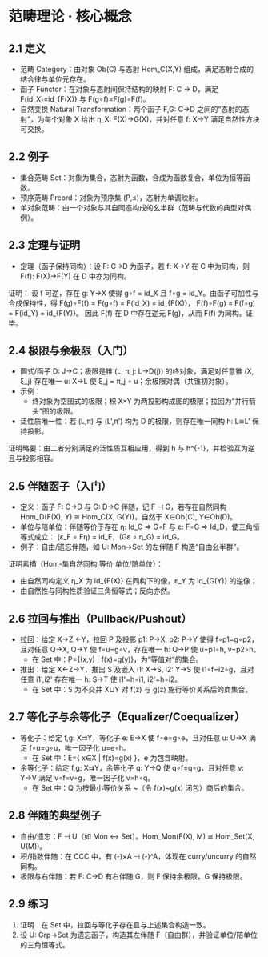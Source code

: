 # 范畴理论 · 核心概念

## 2.1 定义

- 范畴 Category：由对象 Ob(C) 与态射 Hom_C(X,Y) 组成，满足态射合成的结合律与单位元存在。
- 函子 Functor：在对象与态射间保持结构的映射 F: C → D，满足 F(id_X)=id_{F(X)} 与 F(g∘f)=F(g)∘F(f)。
- 自然变换 Natural Transformation：两个函子 F,G: C→D 之间的“态射的态射”，为每个对象 X 给出 η_X: F(X)→G(X)，并对任意 f: X→Y 满足自然性方块可交换。

## 2.2 例子

- 集合范畴 Set：对象为集合，态射为函数，合成为函数复合，单位为恒等函数。
- 预序范畴 Preord：对象为预序集 (P,≤)，态射为单调映射。
- 单对象范畴：由一个对象与其自同态构成的幺半群（范畴与代数的典型对偶例）。

## 2.3 定理与证明

- 定理（函子保持同构）：设 F: C→D 为函子，若 f: X→Y 在 C 中为同构，则 F(f): F(X)→F(Y) 在 D 中亦为同构。

证明：
设 f 可逆，存在 g: Y→X 使得 g∘f = id_X 且 f∘g = id_Y。由函子可加性与合成保持性，得
F(g)∘F(f) = F(g∘f) = F(id_X) = id_{F(X)}，
F(f)∘F(g) = F(f∘g) = F(id_Y) = id_{F(Y)}。
因此 F(f) 在 D 中存在逆元 F(g)，从而 F(f) 为同构。证毕。

## 2.4 极限与余极限（入门）

- 圖式/函子 D: J→C；极限是锥 (L, π_j: L→D(j)) 的终对象，满足对任意锥 (X, ξ_j) 存在唯一 u: X→L 使 ξ_j = π_j ∘ u；余极限对偶（共锥初对象）。
- 示例：
  - 终对象为空图式的极限；积 X×Y 为两投影构成图的极限；拉回为“并行箭头”图的极限。
- 泛性质唯一性：若 (L,π) 与 (L',π') 均为 D 的极限，则存在唯一同构 h: L≅L' 保持投影。

证明略要：由二者分别满足的泛性质互相应用，得到 h 与 h^{-1}，并检验互为逆且与投影相容。

## 2.5 伴随函子（入门）

- 定义：函子 F: C→D 与 G: D→C 伴随，记 F ⊣ G，若存在自然同构
  Hom_D(F(X), Y) ≅ Hom_C(X, G(Y))，自然于 X∈Ob(C), Y∈Ob(D)。
- 单位与陪单位：伴随等价于存在 η: Id_C ⇒ G∘F 与 ε: F∘G ⇒ Id_D，使三角恒等式成立：
  (ε_F ∘ Fη) = id_F，(Gε ∘ η_G) = id_G。
- 例子：自由/遗忘伴随，如 U: Mon→Set 的左伴随 F 构造“自由幺半群”。

证明素描（Hom-集自然同构 等价 单位/陪单位）：

- 由自然同构定义 η_X 为 id_{F(X)} 在同构下的像，ε_Y 为 id_{G(Y)} 的逆像；
- 由自然性与同构性质验证三角恒等式；反向亦然。

## 2.6 拉回与推出（Pullback/Pushout）

- 拉回：给定 X→Z ←Y，拉回 P 及投影 p1: P→X, p2: P→Y 使得 f∘p1=g∘p2，且对任意 Q→X, Q→Y 使 f∘u=g∘v，存在唯一 h: Q→P 使 u=p1∘h, v=p2∘h。
  - 在 Set 中：P={(x,y) | f(x)=g(y)}，为“等值对”的集合。
- 推出：给定 X←Z→Y，推出 S 及嵌入 i1: X→S, i2: Y→S 使 i1∘f=i2∘g，且对任意 i1',i2' 存在唯一 h: S→T 使 i1'=h∘i1, i2'=h∘i2。
  - 在 Set 中：S 为不交并 X⊔Y 对 f(z) 与 g(z) 施行等价关系后的商集合。

## 2.7 等化子与余等化子（Equalizer/Coequalizer）

- 等化子：给定 f,g: X⇉Y，等化子 e: E→X 使 f∘e=g∘e，且对任意 u: U→X 满足 f∘u=g∘u，唯一因子化 u=e∘h。
  - 在 Set 中：E={ x∈X | f(x)=g(x) }，e 为包含映射。
- 余等化子：给定 f,g: X⇉Y，余等化子 q: Y→Q 使 q∘f=q∘g，且对任意 v: Y→V 满足 v∘f=v∘g，唯一因子化 v=h∘q。
  - 在 Set 中：Q 为按最小等价关系 ~（令 f(x)~g(x) 闭包）商后的集合。

## 2.8 伴随的典型例子

- 自由/遗忘：F ⊣ U（如 Mon ↔ Set）。Hom_Mon(F(X), M) ≅ Hom_Set(X, U(M))。
- 积/指数伴随：在 CCC 中，有 (-)×A ⊣ (-)^A，体现在 curry/uncurry 的自然同构。
- 极限与右伴随：若 F: C→D 有右伴随 G，则 F 保持余极限，G 保持极限。

## 2.9 练习

1) 证明：在 Set 中，拉回与等化子存在且与上述集合构造一致。
2) 设 U: Grp→Set 为遗忘函子，构造其左伴随 F（自由群），并验证单位/陪单位的三角恒等式。
